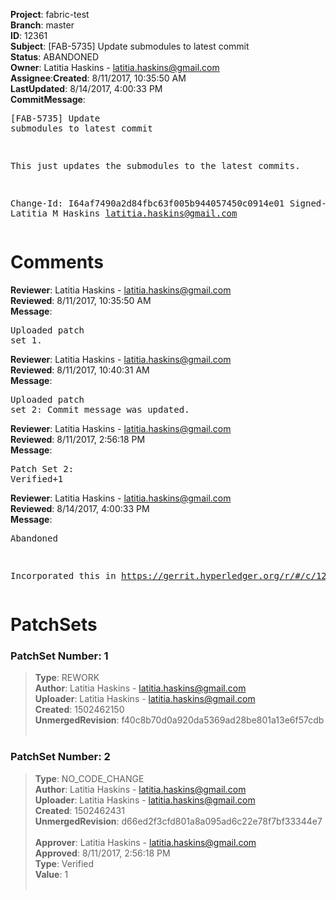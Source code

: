 <strong>Project</strong>: fabric-test</br><strong>Branch</strong>: master<br><strong>ID</strong>: 12361<br><strong>Subject</strong>: [FAB-5735] Update submodules to latest commit<br><strong>Status</strong>: ABANDONED<br><strong>Owner</strong>: Latitia Haskins - latitia.haskins@gmail.com<br><strong>Assignee</strong>:<strong>Created</strong>: 8/11/2017, 10:35:50 AM<br><strong>LastUpdated</strong>: 8/14/2017, 4:00:33 PM<br><strong>CommitMessage</strong>:<br><pre>[FAB-5735] Update submodules to latest commit

This just updates the submodules to the latest commits.

Change-Id: I64af7490a2d84fbc63f005b944057450c0914e01
Signed-off-by: Latitia M Haskins <latitia.haskins@gmail.com>
</pre><h1>Comments</h1><strong>Reviewer</strong>: Latitia Haskins - latitia.haskins@gmail.com<br><strong>Reviewed</strong>: 8/11/2017, 10:35:50 AM<br><strong>Message</strong>: <pre>Uploaded patch set 1.</pre><strong>Reviewer</strong>: Latitia Haskins - latitia.haskins@gmail.com<br><strong>Reviewed</strong>: 8/11/2017, 10:40:31 AM<br><strong>Message</strong>: <pre>Uploaded patch set 2: Commit message was updated.</pre><strong>Reviewer</strong>: Latitia Haskins - latitia.haskins@gmail.com<br><strong>Reviewed</strong>: 8/11/2017, 2:56:18 PM<br><strong>Message</strong>: <pre>Patch Set 2: Verified+1</pre><strong>Reviewer</strong>: Latitia Haskins - latitia.haskins@gmail.com<br><strong>Reviewed</strong>: 8/14/2017, 4:00:33 PM<br><strong>Message</strong>: <pre>Abandoned

Incorporated this in https://gerrit.hyperledger.org/r/#/c/12259/</pre><h1>PatchSets</h1><h3>PatchSet Number: 1</h3><blockquote><strong>Type</strong>: REWORK<br><strong>Author</strong>: Latitia Haskins - latitia.haskins@gmail.com<br><strong>Uploader</strong>: Latitia Haskins - latitia.haskins@gmail.com<br><strong>Created</strong>: 1502462150<br><strong>UnmergedRevision</strong>: f40c8b70d0a920da5369ad28be801a13e6f57cdb<br><br></blockquote><h3>PatchSet Number: 2</h3><blockquote><strong>Type</strong>: NO_CODE_CHANGE<br><strong>Author</strong>: Latitia Haskins - latitia.haskins@gmail.com<br><strong>Uploader</strong>: Latitia Haskins - latitia.haskins@gmail.com<br><strong>Created</strong>: 1502462431<br><strong>UnmergedRevision</strong>: d66ed2f3cfd801a8a095ad6c22e78f7bf33344e7<br><br><strong>Approver</strong>: Latitia Haskins - latitia.haskins@gmail.com<br><strong>Approved</strong>: 8/11/2017, 2:56:18 PM<br><strong>Type</strong>: Verified<br><strong>Value</strong>: 1<br><br></blockquote>